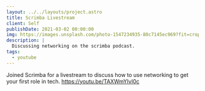 ```yaml
---
layout: ../../layouts/project.astro
title: Scrimba Livestream
client: Self
publishDate: 2021-03-02 00:00:00
img: https://images.unsplash.com/photo-1547234935-80c7145ec969?fit=crop&w=1400&h=700&q=75
description: |
  Discussing networking on the scrimba podcast.
tags:
  - youtube
---
```


Joined Scrimba for a livestream to discuss how to use networking to get your first role in tech.
https://youtu.be/TAXWmYIvI0c
